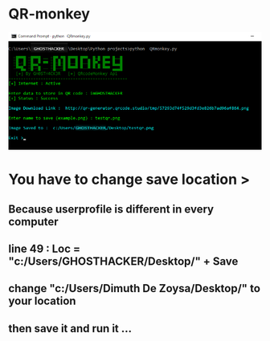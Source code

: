 # QR-monkey

![screenshot](https://github.com/GH0STH4CKER/QR-monkey/blob/master/qrmonkeypython2.png?raw=true)

<h1> You have to change save location  > </h1>
<h2> Because userprofile is different in every computer <h2>
<h2> line 49 : Loc = "c:/Users/GHOSTHACKER/Desktop/" + Save <h2>
<h2> change "c:/Users/Dimuth De Zoysa/Desktop/" to your location <h2>
<h2> then save it and run it ... <h2>
 

